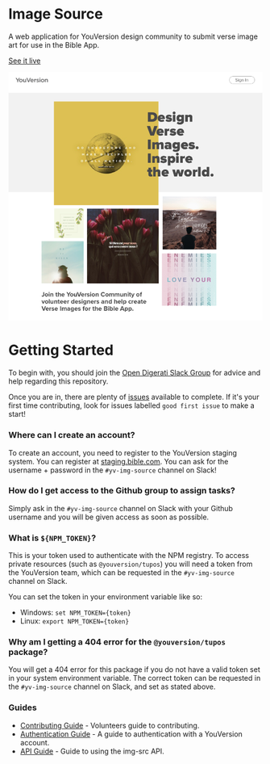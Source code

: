 # Image Source

A web application for YouVersion design community to submit verse image art for use in the Bible App.

[See it live](https://img-src.netlify.com/)

![](/ui-design/splash-page/desktop.png)

# Getting Started
To begin with, you should join the [Open Digerati Slack Group](https://opendigerati.slack.com) for advice and help regarding this repository.

Once you are in, there are plenty of [issues](https://github.com/lifechurch/img-src/issues) available to complete. If it's your first time contributing, look for issues labelled `good first issue` to make a start!

### Where can I create an account?
To create an account, you need to register to the YouVersion staging system. You can register at [staging.bible.com](https://staging.bible.com). You can ask for the username + password in the `#yv-img-source` channel on Slack!

### How do I get access to the Github group to assign tasks?
Simply ask in the `#yv-img-source` channel on Slack with your Github username and you will be given access as soon as possible.

### What is `${NPM_TOKEN}`?
This is your token used to authenticate with the NPM registry. To access private resources (such as `@youversion/tupos`) you will need a token from the YouVersion team, which can be requested in the `#yv-img-source` channel on Slack.

You can set the token in your environment variable like so:

* Windows: `set NPM_TOKEN={token}`
* Linux: `export NPM_TOKEN={token}`

### Why am I getting a 404 error for the `@youversion/tupos` package?
You will get a 404 error for this package if you do not have a valid token set in your system environment variable. The correct token can be requested in the `#yv-img-source` channel on Slack, and set as stated above.

### Guides
* [Contributing Guide](./CONTRIBUTING.md) - Volunteers guide to contributing.
* [Authentication Guide](./AUTHENTICATION.md) - A guide to authentication with a YouVersion account.
* [API Guide](./API.md) - Guide to using the img-src API.
